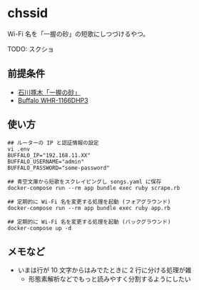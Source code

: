# chssid

Wi-Fi 名を「一握の砂」の短歌にしつづけるやつ。

TODO: スクショ

## 前提条件

* [石川啄木「一握の砂」](https://www.aozora.gr.jp/cards/000153/files/816_15786.html)
* [Buffalo WHR-1166DHP3](https://www.buffalo.jp/product/detail/whr-1166dhp3.html)

## 使い方

```
## ルーターの IP と認証情報の設定
vi .env
BUFFALO_IP="192.168.11.XX"
BUFFALO_USERNAME="admin"
BUFFALO_PASSWORD="some-password"

## 青空文庫から短歌をスクレイピングし songs.yaml に保存
docker-compose run --rm app bundle exec ruby scrape.rb

## 定期的に Wi-Fi 名を変更する処理を起動 (フォアグラウンド)
docker-compose run --rm app bundle exec ruby app.rb

## 定期的に Wi-Fi 名を変更する処理を起動 (バックグラウンド)
docker-compose up -d
```

## メモなど

* いまは行が 10 文字からはみでたときに 2 行に分ける処理が雑
    * 形態素解析などでもっと読みやすく分割するようにしたい
